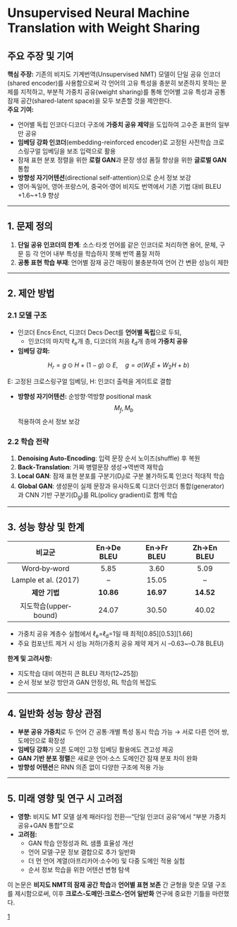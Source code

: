 # Unsupervised Neural Machine Translation with Weight Sharing

## 주요 주장 및 기여  
**핵심 주장:** 기존의 비지도 기계번역(Unsupervised NMT) 모델이 단일 공유 인코더(shared encoder)를 사용함으로써 각 언어의 고유 특성을 충분히 보존하지 못하는 문제를 지적하고, 부분적 가중치 공유(weight sharing)를 통해 언어별 고유 특성과 공통 잠재 공간(shared-latent space)을 모두 보존할 것을 제안한다.  
**주요 기여:**  
- 언어별 독립 인코더·디코더 구조에 **가중치 공유 제약**을 도입하여 고수준 표현의 일부만 공유  
- **임베딩 강화 인코더**(embedding-reinforced encoder)로 고정된 사전학습 크로스링구얼 임베딩을 보조 입력으로 활용  
- 잠재 표현 분포 정렬을 위한 **로컬 GAN**과 문장 생성 품질 향상을 위한 **글로벌 GAN** 통합  
- **방향성 자기어텐션**(directional self-attention)으로 순서 정보 보강  
- 영어·독일어, 영어·프랑스어, 중국어·영어 비지도 번역에서 기존 기법 대비 BLEU +1.6~+1.9 향상  

***

## 1. 문제 정의  
1) **단일 공유 인코더의 한계**: 소스·타겟 언어를 같은 인코더로 처리하면 용어, 문체, 구문 등 각 언어 내부 특성을 학습하지 못해 번역 품질 저하  
2) **공통 표현 학습 부재**: 언어별 잠재 공간 매핑이 불충분하여 언어 간 변환 성능이 제한  

***

## 2. 제안 방법  
### 2.1 모델 구조  
- 인코더 Encs·Enct, 디코더 Decs·Dect를 **언어별 독립**으로 두되,  
  - 인코더의 마지막 ℓ<sub>e</sub>개 층, 디코더의 처음 ℓ<sub>d</sub>개 층에 **가중치 공유**  
- **임베딩 강화:**  

$$ H_r = g \odot H + (1-g)\odot E,\quad g=\sigma(W_1E + W_2H + b) $$  
  
  E: 고정된 크로스링구얼 임베딩, H: 인코더 출력을 게이트로 결합  
- **방향성 자기어텐션:** 순방향·역방향 positional mask $$M_f, M_b$$ 적용하여 순서 정보 보강  

### 2.2 학습 전략  
1) **Denoising Auto‐Encoding**: 입력 문장 순서 노이즈(shuffle) 후 복원  
2) **Back‐Translation**: 가짜 병렬문장 생성→역번역 재학습  
3) **Local GAN**: 잠재 표현 분포를 구분기(D<sub>l</sub>)로 구분 불가하도록 인코더 적대적 학습  
4) **Global GAN**: 생성문이 실제 문장과 유사하도록 디코더·인코더 통합(generator)과 CNN 기반 구분기(D<sub>g</sub>)를 RL(policy gradient)로 함께 학습  

***

## 3. 성능 향상 및 한계  
| 비교군 | En→De BLEU | En→Fr BLEU | Zh→En BLEU |  
|:------:|:---------:|:---------:|:---------:|  
| Word‐by‐word | 5.85 | 3.60 | 5.09 |  
| Lample et al. (2017) | – | 15.05 | – |  
| **제안 기법** | **10.86** | **16.97** | **14.52** |  
| 지도학습(upper‐bound) | 24.07 | 30.50 | 40.02 |  

- 가중치 공유 계층수 실험에서 ℓ<sub>e</sub>=ℓ<sub>d</sub>=1일 때 최적[0.85][0.53][1.66]  
- 주요 컴포넌트 제거 시 성능 저하(가중치 공유 제약 제거 시 –0.63~–0.78 BLEU)  

**한계 및 고려사항:**  
- 지도학습 대비 여전히 큰 BLEU 격차(12~25점)  
- 순서 정보 보강 방안과 GAN 안정성, RL 학습의 복잡도  

***

## 4. 일반화 성능 향상 관점  
- **부분 공유 가중치**로 두 언어 간 공통·개별 특성 동시 학습 가능 → 서로 다른 언어 쌍, 도메인으로 확장성  
- **임베딩 강화**가 오픈 도메인 고정 임베딩 활용에도 견고성 제공  
- **GAN 기반 분포 정렬**은 새로운 언어·소스 도메인간 잠재 분포 차이 완화  
- **방향성 어텐션**은 RNN 의존 없이 다양한 구조에 적용 가능  

***

## 5. 미래 영향 및 연구 시 고려점  
- **영향:** 비지도 MT 모델 설계 패러다임 전환—“단일 인코더 공유”에서 “부분 가중치 공유+GAN 통합”으로  
- **고려점:**  
  - GAN 학습 안정성과 RL 샘플 효율성 개선  
  - 언어 모델·구문 정보 결합으로 추가 일반화  
  - 더 먼 언어 계열(아프리카어·소수어) 및 다중 도메인 적용 실험  
  - 순서 정보 학습을 위한 어텐션 변형 탐색  

이 논문은 **비지도 NMT의 잠재 공간 학습**과 **언어별 표현 보존** 간 균형을 맞춘 모델 구조를 제시함으로써, 이후 **크로스‐도메인·크로스‐언어 일반화** 연구에 중요한 기틀을 마련했다.

[1](https://ppl-ai-file-upload.s3.amazonaws.com/web/direct-files/attachments/22370781/501858eb-814a-4a6e-a3e2-90878249152e/1804.09057v1.pdf)
